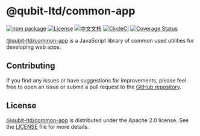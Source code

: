 # @qubit-ltd/common-app

[![npm package](https://img.shields.io/npm/v/@qubit-ltd/common-app.svg)](https://npmjs.com/package/@qubit-ltd/common-app)
[![License](https://img.shields.io/badge/License-Apache-blue.svg)](https://www.apache.org/licenses/LICENSE-2.0)
[![中文文档](https://img.shields.io/badge/文档-中文版-blue.svg)](README.zh_CN.md)
[![CircleCI](https://dl.circleci.com/status-badge/img/gh/Haixing-Hu/js-common-app/tree/master.svg?style=shield)](https://dl.circleci.com/status-badge/redirect/gh/Haixing-Hu/js-common-app/tree/master)
[![Coverage Status](https://coveralls.io/repos/github/Haixing-Hu/js-common-app/badge.svg?branch=master)](https://coveralls.io/github/Haixing-Hu/js-common-app?branch=master)

[@qubit-ltd/common-app] is a JavaScript library of common used utilities for developing web apps.

## <span id="contributing">Contributing</span>

If you find any issues or have suggestions for improvements, please feel free
to open an issue or submit a pull request to the [GitHub repository].

## <span id="license">License</span>

[@qubit-ltd/common-app] is distributed under the Apache 2.0 license.
See the [LICENSE](LICENSE) file for more details.

[@qubit-ltd/common-app]: https://npmjs.com/package/@qubit-ltd/common-app
[GitHub repository]: https://github.com/Haixing-Hu/js-common-app
